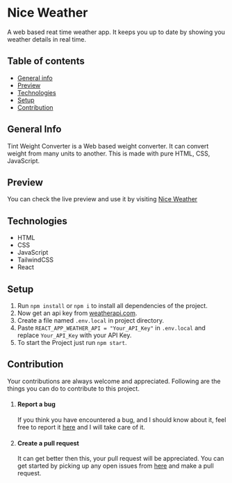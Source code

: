 # Nice Weather

A web based reat time weather app. It keeps you up to date by showing you weather details in real time.
## Table of contents
* [General info](#general-info)
* [Preview](#preview)
* [Technologies](#technologies)
* [Setup](#setup)
* [Contribution](#contribution)
## General Info
Tint Weight Converter is a Web based weight converter. It can convert weight from many units to another. This is made with pure HTML, CSS, JavaScript.
## Preview
You can check the live preview and use it by visiting [Nice Weather](https://nice-weather.onrender.com)
## Technologies 
* HTML
* CSS
* JavaScript
* TailwindCSS
* React
## Setup
1. Run ```npm install``` or ```npm i``` to install all dependencies of the project.
2. Now get an api key from [weatherapi.com](https://www.weatherapi.com/).
3. Create a file named ```.env.local``` in project directory.
4. Paste ```REACT_APP_WEATHER_API = "Your_API_Key"``` in ```.env.local``` and replace ```Your_API_Key``` with your API Key.
5. To start the Project just run ```npm start```.
## Contribution
Your contributions are always welcome and appreciated. Following are the things you can do to contribute to this project.
1. #### Report a bug
   If you think you have encountered a bug, and I should know about it, feel free to report it [here](https://github.com/EasyCodingWithArvind/nice-weather/issues) and I will take care of it.
2. #### Create a pull request
   It can get better then this, your pull request will be appreciated. You can get started by picking up any open issues from [here](https://github.com/EasyCodingWithArvind/nice-weather/issues) and make a pull request.

